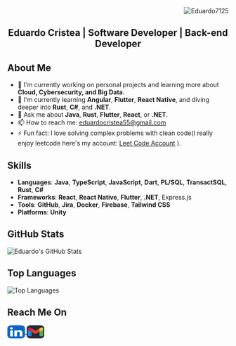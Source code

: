 <p align="right"> <img src="https://komarev.com/ghpvc/?username=Eduardo7125&label=Profile%20views&color=0e75b6&style=flat" alt="Eduardo7125" /> </p>
<h2 align="center">Eduardo Cristea | Software Developer | Back-end Developer</h2>

## About Me
- 🔭 I'm currently working on personal projects and learning more about **Cloud, Cybersecurity, and Big Data**.
- 🌱 I'm currently learning **Angular**, **Flutter**, **React Native**, and diving deeper into **Rust**, **C#**, and **.NET**.
- 💬 Ask me about **Java**, **Rust**, **Flutter**, **React**, or **.NET**.
- 📫 How to reach me: [eduardocristea55@gmail.com](mailto:eduardocristea55@gmail.com)
- ⚡ Fun fact: I love solving complex problems with clean code(I really enjoy leetcode here's my account: [Leet Code Account](https://leetcode.com/u/Wd10o2cSWK/) ).

## Skills
- **Languages**: **Java**, **TypeScript**, **JavaScript**, **Dart**, **PL/SQL**, **TransactSQL**, **Rust**, **C#**
- **Frameworks**: **React**, **React Native**, **Flutter**, **.NET**, Express.js
- **Tools**: **GitHub**, **Jira**, **Docker**, **Firebase**, **Tailwind CSS**
- **Platforms**: **Unity**

## GitHub Stats
![Eduardo's GitHub Stats](https://github-readme-stats.vercel.app/api?username=Eduardo7125&show_icons=true&count_private=true)

## Top Languages
![Top Languages](https://github-readme-stats.vercel.app/api/top-langs/?username=Eduardo7125&layout=compact)

## Reach Me On
<p align="left">
  <a href="https://www.linkedin.com/in/eduardo-petrica-cristea-384b28291/" target="blank"><img align="center" src="https://github.com/tandpfun/skill-icons/blob/main/icons/LinkedIn.svg" alt="eduardo-cristea-linkedin" height="30" width="40" />
  </a>
  <a href="mailto:eduardocristea55@gmail.com" target="blank">
    <img align="center" src="https://github.com/tandpfun/skill-icons/blob/main/icons/Gmail-Dark.svg" alt="eduardo-cristea-email" height="30" width="40" />
  </a>
</p>
